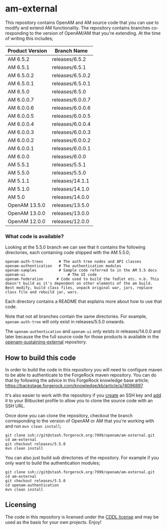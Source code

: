 <!-- 
The contents of this file are subject to the terms of the Common Development and Distribution License (the License). You may not use this file except in compliance with the License.

You can obtain a copy of the License at legal/CDDLv1.0.txt. See the License for the specific language governing permission and limitations under the License.
When distributing Covered Software, include this CDDL Header Notice in each file and include the License file at legal/CDDLv1.0.txt. If applicable, add the following below the CDDL Header, with the fields enclosed by brackets [] replaced by your own identifying information: "Portions copyright [year] [name of copyright owner]".

Copyright 2017-2019 ForgeRock AS.
-->

# am-external

This repository contains OpenAM and AM source code that you can use to modify and extend AM functionality. The repository contains branches co-responding to the version of OpenAM/AM that you're extending. At the time of writing this includes;


Product Version   |  Branch Name
------------------|-----------------
AM 6.5.2          |  releases/6.5.2
AM 6.5.1          |  releases/6.5.1
AM 6.5.0.2        |  releases/6.5.0.2
AM 6.5.0.1        |  releases/6.5.0.1
AM 6.5.0          |  releases/6.5.0
AM 6.0.0.7        |  releases/6.0.0.7
AM 6.0.0.6        |  releases/6.0.0.6
AM 6.0.0.5        |  releases/6.0.0.5
AM 6.0.0.4        |  releases/6.0.0.4
AM 6.0.0.3        |  releases/6.0.0.3
AM 6.0.0.2        |  releases/6.0.0.2
AM 6.0.0.1        |  releases/6.0.0.1
AM 6.0.0          |  releases/6.0.0
AM 5.5.1          |  releases/5.5.1
AM 5.5.0          |  releases/5.5.0 
AM 5.1.1          |  releases/14.1.1  
AM 5.1.0          |  releases/14.1.0
AM 5.0            |  releases/14.0.0
OpenAM 13.5.0     |  releases/13.5.0
OpenAM 13.0.0     |  releases/13.0.0  
OpenAM 12.0.0     |  releases/12.0.0

### What code is available?

Looking at the 5.5.0 branch we can see that it contains the following directories, each containing code shipped with the AM 5.5.0;

```
openam-auth-trees		# The auth tree nodes and API classes  
openam-authentication	# The authentication modules  
openam-samples			# Sample code referred to in the AM 5.5 docs  
openam-ui					# The UI code   
openam-federation      # Code used to build the fedlet etc. n.b. This doesn't build as it's dependent on other elements of the am build. Best modify, build class files, unpack original war, jars, replace class file and rebuild jar, wars.
```

Each directory contains a README that explains more about how to use that code. 

Note that not all branches contain the same directories. For example, `openam-auth-tree` will only exist in releases/5.5.0 onwards. 

The `openam-authentication` and `openam-ui` only exists in releases/14.0.0 and later because the the full source code for those products is available in the [openam-sustaining-external](https://stash.forgerock.org/projects/OPENAM/repos/openam-sustaining-external/browse) repository. 

## How to build this code

In order to build the code in this repository you will need to configure maven to be able to authenticate to the ForgeRock maven repository. You can do that by following the advice in this ForgeRock knowledge base article;
<https://backstage.forgerock.com/knowledge/kb/article/a74096897>

It's also easier to work with the repository if you [create](https://confluence.atlassian.com/bitbucketserver045/using-bitbucket-server/controlling-access-to-code/using-ssh-keys-to-secure-git-operations/creating-ssh-keys) an SSH key and [add](https://confluence.atlassian.com/bitbucketserver045/using-bitbucket-server/controlling-access-to-code/using-ssh-keys-to-secure-git-operations/ssh-access-keys-for-system-use) it to your Bitbucket profile to allow you to clone the source code with an SSH URL.

Once done you can clone the repository, checkout the branch corresponding to the version of OpenAM or AM that you're working with and run `mvn clean install`;

```
git clone ssh://git@stash.forgerock.org:7999/openam/am-external.git
cd am-external
git checkout releases/5.5.0
mvn clean install
```
You can also just build sub directories of the repository. For example if you only want to build the authentication modules;

```
git clone ssh://git@stash.forgerock.org:7999/openam/am-external.git
cd am-external
git checkout releases/5.5.0
cd openam-authentication
mvn clean install
```

## Licensing

The code in this repository is licensed under the [CDDL license](https://forum.forgerock.com/cddlv1-0/) and may be used as the basis for your own projects.
Enjoy!

